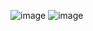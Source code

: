 ![image](https://user-images.githubusercontent.com/58645688/150696608-5977f4ce-f371-45ef-af9b-e43a8e0b1e6f.png)
![image](https://user-images.githubusercontent.com/58645688/150696611-a766bb57-e5a4-4791-b1df-74b42469f869.png)
